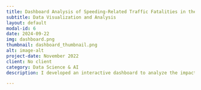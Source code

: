 ```yaml
---
title: Dashboard Analysis of Speeding-Related Traffic Fatalities in the USA
subtitle: Data Visualization and Analysis
layout: default
modal-id: 6
date: 2024-09-22
img: dashboard.png
thumbnail: dashboard_thumbnail.png
alt: image-alt
project-date: November 2022
client: No client
category: Data Science & AI
description: I developed an interactive dashboard to analyze the impact of speeding on traffic fatalities in the USA, using data on age, gender, road conditions, and alcohol involvement.

---
```

